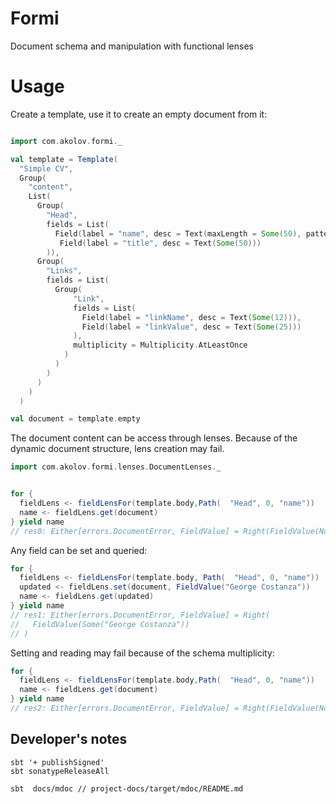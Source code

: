# Formi

Document schema and manipulation with functional lenses

# Usage

Create a template, use it to create an empty document from it:

```scala

import com.akolov.formi._

val template = Template( 
  "Simple CV",
  Group(
    "content",
    List(
      Group(
        "Head",
        fields = List(
          Field(label = "name", desc = Text(maxLength = Some(50), pattern = None)),
           Field(label = "title", desc = Text(Some(50)))
        )), 
      Group(
        "Links",
        fields = List(
          Group(
              "Link",
              fields = List(
                Field(label = "linkName", desc = Text(Some(12))),
                Field(label = "linkValue", desc = Text(Some(25)))
              ),
              multiplicity = Multiplicity.AtLeastOnce
            )
          )
        )
      )
    )
  )

val document = template.empty
```
 
The document content can be access through lenses. Because of the dynamic document structure, lens creation may fail.

```scala
import com.akolov.formi.lenses.DocumentLenses._


for {
  fieldLens <- fieldLensFor(template.body,Path(  "Head", 0, "name"))
  name <- fieldLens.get(document)
} yield name
// res0: Either[errors.DocumentError, FieldValue] = Right(FieldValue(None))
```

Any field can be set and queried: 

```scala
for {
  fieldLens <- fieldLensFor(template.body, Path(  "Head", 0, "name"))
  updated <- fieldLens.set(document, FieldValue("George Costanza"))
  name <- fieldLens.get(updated)
} yield name
// res1: Either[errors.DocumentError, FieldValue] = Right(
//   FieldValue(Some("George Costanza"))
// )
```

Setting and reading may fail because of the schema multiplicity:

```scala
for {
  fieldLens <- fieldLensFor(template.body,Path(  "Head", 0, "name"))
  name <- fieldLens.get(document)
} yield name
// res2: Either[errors.DocumentError, FieldValue] = Right(FieldValue(None))
```
## Developer's notes

    sbt '+ publishSigned'
    sbt sonatypeReleaseAll

    sbt  docs/mdoc // project-docs/target/mdoc/README.md
 


 


